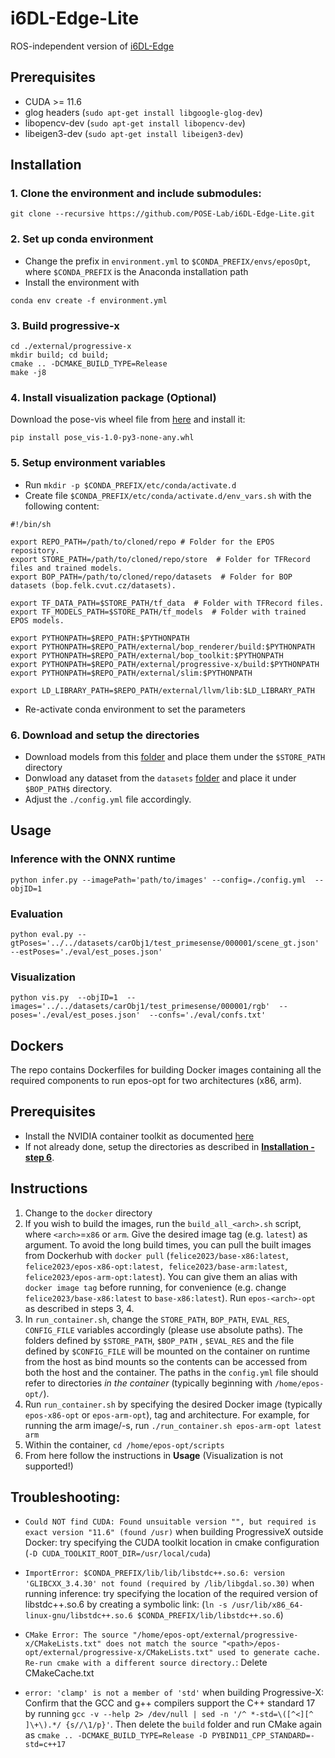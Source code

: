 # i6DL-Edge-Lite

ROS-independent version of [i6DL-Edge](https://github.com/POSE-Lab/i6DL-Edge)

## Prerequisites
- CUDA >= 11.6
- glog headers (`sudo apt-get install libgoogle-glog-dev`)
- libopencv-dev (`sudo apt-get install libopencv-dev`)
- libeigen3-dev (`sudo apt-get install libeigen3-dev`)
## Installation

### 1. Clone the environment and include submodules:

```
git clone --recursive https://github.com/POSE-Lab/i6DL-Edge-Lite.git
```

### 2. Set up conda environment
- Change the prefix in `environment.yml` to `$CONDA_PREFIX/envs/eposOpt`, where `$CONDA_PREFIX` is the Anaconda installation path
- Install the environment with
```
conda env create -f environment.yml
```

### 3. Build progressive-x

```
cd ./external/progressive-x
mkdir build; cd build;
cmake .. -DCMAKE_BUILD_TYPE=Release
make -j8
```

### 4. Install visualization package (Optional)

Download the pose-vis wheel file from [here](https://ntuagr-my.sharepoint.com/:f:/g/personal/psapoutzoglou_ntua_gr/EoR2e85O8xpDnRlNf9IFOb0B1N5fc_fjAgRqKB4v_KVEYA?e=7cqhW9) and install it:
```
pip install pose_vis-1.0-py3-none-any.whl
```

### 5. Setup environment variables
- Run `mkdir -p $CONDA_PREFIX/etc/conda/activate.d`
- Create file ```$CONDA_PREFIX/etc/conda/activate.d/env_vars.sh``` with the following content:

```
#!/bin/sh

export REPO_PATH=/path/to/cloned/repo # Folder for the EPOS repository.
export STORE_PATH=/path/to/cloned/repo/store  # Folder for TFRecord files and trained models.
export BOP_PATH=/path/to/cloned/repo/datasets  # Folder for BOP datasets (bop.felk.cvut.cz/datasets).

export TF_DATA_PATH=$STORE_PATH/tf_data  # Folder with TFRecord files.
export TF_MODELS_PATH=$STORE_PATH/tf_models  # Folder with trained EPOS models.

export PYTHONPATH=$REPO_PATH:$PYTHONPATH
export PYTHONPATH=$REPO_PATH/external/bop_renderer/build:$PYTHONPATH
export PYTHONPATH=$REPO_PATH/external/bop_toolkit:$PYTHONPATH
export PYTHONPATH=$REPO_PATH/external/progressive-x/build:$PYTHONPATH
export PYTHONPATH=$REPO_PATH/external/slim:$PYTHONPATH

export LD_LIBRARY_PATH=$REPO_PATH/external/llvm/lib:$LD_LIBRARY_PATH
```
- Re-activate conda environment to set the parameters

### 6. Download and setup the directories

- Download models from this [folder](https://ntuagr-my.sharepoint.com/:f:/g/personal/psapoutzoglou_ntua_gr/EnRqn_GBhJpKj_DOiuSLYlMBqtT8M2_HYY2hDAvcyyYdng?e=3wRcPN) and place them under the ```$STORE_PATH``` directory
- Donwload any dataset from the ```datasets``` [folder](https://ntuagr-my.sharepoint.com/:f:/g/personal/psapoutzoglou_ntua_gr/ElH4q1jy60pApZIKXSS33PYBO34GMvJOVg_x81g58ZzPbA?e=f3G6TX) and place it under ```$BOP_PATH$``` directory.
- Adjust the ```./config.yml``` file accordingly.

## Usage 

### Inference with the ONNX runtime

```
python infer.py --imagePath='path/to/images' --config=./config.yml  --objID=1
```

### Evaluation

```
python eval.py --gtPoses='../../datasets/carObj1/test_primesense/000001/scene_gt.json' --estPoses='./eval/est_poses.json'
```

### Visualization

```
python vis.py  --objID=1  --images='../../datasets/carObj1/test_primesense/000001/rgb'  --poses='./eval/est_poses.json'  --confs='./eval/confs.txt'
```
## Dockers
The repo contains Dockerfiles for building Docker images containing all the required components to run epos-opt for two architectures (x86, arm).
## Prerequisites
- Install the NVIDIA container toolkit as documented [here](https://docs.nvidia.com/datacenter/cloud-native/container-toolkit/latest/install-guide.html)
- If not already done, setup the directories as described in **[Installation - step 6](https://github.com/POSE-Lab/i6DL-Edge-Lite/?tab=readme-ov-file#6-download-and-setup-the-directories)**.

## Instructions
1. Change to the `docker` directory
2. If you wish to build the images, run the `build_all_<arch>.sh` script, where `<arch>`=`x86` or `arm`. Give the desired image tag (e.g. `latest`) as argument. To avoid the long build times, you can pull the built images from Dockerhub with `docker pull` (`felice2023/base-x86:latest`, `felice2023/epos-x86-opt:latest, felice2023/base-arm:latest`, `felice2023/epos-arm-opt:latest`). You can give them an alias with `docker image tag` before running, for convenience (e.g. change `felice2023/base-x86:latest` to `base-x86:latest`). Run `epos-<arch>-opt` as described in steps 3, 4.   
3. In `run_container.sh`, change the `STORE_PATH`, `BOP_PATH`, `EVAL_RES`, `CONFIG_FILE` variables accordingly (please use absolute paths). The folders defined by `$STORE_PATH`, `$BOP_PATH` , `$EVAL_RES` and the file defined by `$CONFIG_FILE` will be mounted on the container on runtime from the host as bind mounts so the contents can be accessed from both the host and the container. The paths in the `config.yml` file should refer to directories *in the container* (typically beginning with `/home/epos-opt/`). 
4. Run `run_container.sh` by specifying the desired Docker image (typically `epos-x86-opt` or `epos-arm-opt`), tag and architecture. For example, for running the arm image/-s, run `./run_container.sh epos-arm-opt latest arm`
5. Within the container, `cd /home/epos-opt/scripts`
6. From here follow the instructions in **Usage** (Visualization is not supported!)

## Troubleshooting:
  - `Could NOT find CUDA: Found unsuitable version "", but required is exact
  version "11.6" (found /usr)` when building ProgressiveX outside Docker: try specifying the CUDA toolkit location in cmake configuration 
  (`-D CUDA_TOOLKIT_ROOT_DIR=/usr/local/cuda`)
  - `ImportError: $CONDA_PREFIX/lib/lib/libstdc++.so.6: version 'GLIBCXX_3.4.30' not found (required by /lib/libgdal.so.30)` when running inference: try specifying the location of the required version of libstdc++.so.6 by creating a symbolic link:
  (`ln -s /usr/lib/x86_64-linux-gnu/libstdc++.so.6 $CONDA_PREFIX/lib/libstdc++.so.6`)

  - `CMake Error: The source "/home/epos-opt/external/progressive-x/CMakeLists.txt" does not match the source "<path>/epos-opt/external/progressive-x/CMakeLists.txt" used to generate cache.  Re-run cmake with a different source directory.`: Delete CMakeCache.txt
  - `error: 'clamp' is not a member of 'std'` when building Progressive-X: Confirm that the GCC and g++ compilers support the C++ standard 17 by running `gcc -v --help 2> /dev/null | sed -n '/^ *-std=\([^<][^ ]\+\).*/ {s//\1/p}'`. Then delete the `build` folder and run CMake again as `cmake .. -DCMAKE_BUILD_TYPE=Release -D PYBIND11_CPP_STANDARD=-std=c++17`
